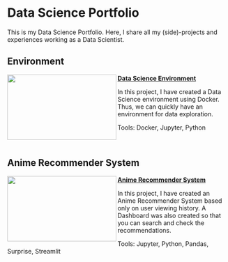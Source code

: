 # Data Science Portfolio

This is my Data Science Portfolio. Here, I share all my (side)-projects and experiences working as a Data Scientist.

## Environment

<img align="left" width="250" height="150" src="https://www.thersa.org/globalassets/images/blogs/2017/12/tech-environment-600-400.png"> **[Data Science Environment](https://github.com/soutogustavo/Data-Science-Projects/tree/main/data-science_docker-env)**

In this project, I have created a Data Science environment using Docker. Thus, we can quickly have an environment for data exploration.

Tools: Docker, Jupyter, Python

<br>

## Anime Recommender System

<img align="left" width="250" height="150" src="https://cdn.idntimes.com/content-images/duniaku/post/20230110/trigun-anime-b68201a19d135e4e9ef89f4d594bd04c.jpg"> **[Anime Recommender System](https://github.com/soutogustavo/Data-Science-Projects/tree/main/anime-recommendation)**

In this project, I have created an Anime Recommender System based only on user viewing history. A Dashboard was also created so that you can search and check the recommendations.

Tools: Jupyter, Python, Pandas, Surprise, Streamlit
